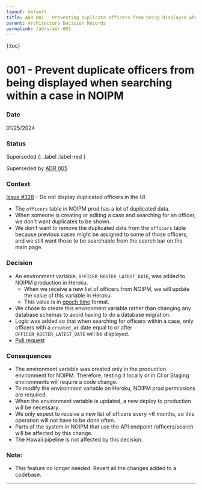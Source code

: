 ```yaml
---
layout: default
title: ADR 001 - Preventing duplicate officers from being displayed when searching within a case in NOIPM
parent: Architecture Decision Records
permalink: /adrs/adr-001
---
```


{:toc}
# 001 - Prevent duplicate officers from being displayed when searching within a case in NOIPM

### Date

01/25/2024

### Status

Superseded
{: .label .label-red }

Superseded by [ADR 005](./005-remove-function-for-duplicated-officers.md)

### Context

[Issue #328](https://github.com/PublicDataWorks/complaint-manager/issues/328) – Do not display duplicated officers in the UI

- The `officers` table in NOIPM prod has a lot of duplicated data.
- When someone is creating or editing a case and searching for an officer, we don't want duplicates to be shown.
- We don't want to remove the duplicated data from the `officers` table because previous cases might be assigned to some of those officers, and we still want those to be searchable from the search bar on the main page.

### Decision

- An environment variable, `OFFICER_ROSTER_LATEST_DATE`,  was added to NOIPM production in Heroku.
  - When we receive a new list of officers from NOIPM, we will update the value of this variable in Heroku.
  - This value is in [epoch time](https://www.epochconverter.com/#:~:text=What%20is%20epoch%20time%3F,01T00%3A00%3A00Z%29.) format.
- We chose to create this environment variable rather than changing any database schemas to avoid having to do a database migration.
- Logic was added so that when searching for officers within a case, only officers with a `created_at` date equal to or after `OFFICER_ROSTER_LATEST_DATE` will be displayed.
- [Pull request](https://github.com/PublicDataWorks/complaint-manager/pull/453)

### Consequences

- The environment variable was created only in the production environment for NOIPM. Therefore, testing it locally or in CI or Staging environments will require a code change.
- To modify the environment variable on Heroku, NOIPM prod permissions are required.
- When the environment variable is updated, a new deploy to production will be necessary.
- We only expect to receive a new list of officers every ~6 months, so this operation will not have to be done often.
- Parts of the system in NOIPM that use the API endpoint /officers/search will be affected by this change.
- The Hawaii pipeline is not affected by this decision.


 ### Note: 
 
 - This feature no longer needed. Revert all the changes added to a codebase. 
 
---